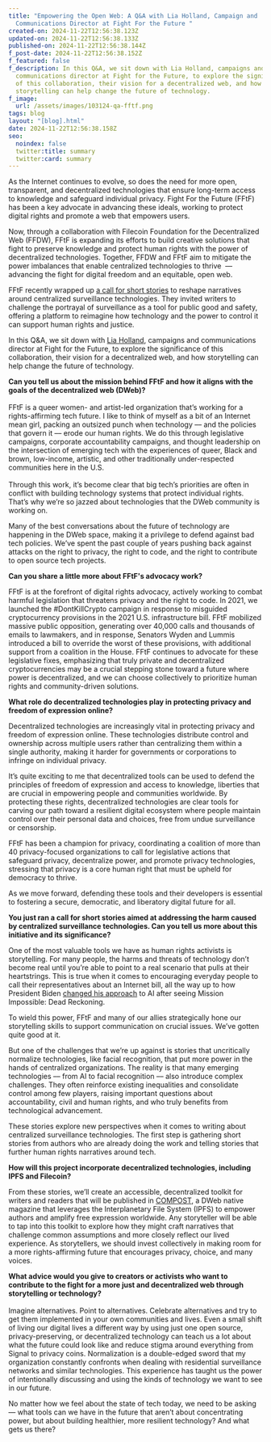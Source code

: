 ```yaml
---
title: "Empowering the Open Web: A Q&A with Lia Holland, Campaign and
  Communications Director at Fight For the Future "
created-on: 2024-11-22T12:56:38.123Z
updated-on: 2024-11-22T12:56:38.133Z
published-on: 2024-11-22T12:56:38.144Z
f_post-date: 2024-11-22T12:56:38.152Z
f_featured: false
f_description: In this Q&A, we sit down with Lia Holland, campaigns and
  communications director at Fight for the Future, to explore the significance
  of this collaboration, their vision for a decentralized web, and how
  storytelling can help change the future of technology.
f_image:
  url: /assets/images/103124-qa-fftf.png
tags: blog
layout: "[blog].html"
date: 2024-11-22T12:56:38.158Z
seo:
  noindex: false
  twitter:title: summary
  twitter:card: summary
---
```

As the Internet continues to evolve, so does the need for more open, transparent, and decentralized technologies that ensure long-term access to knowledge and safeguard individual privacy. Fight For the Future (FFtF) has been a key advocate in advancing these ideals, working to protect digital rights and promote a web that empowers users. 

Now, through a collaboration with Filecoin Foundation for the Decentralized Web (FFDW), FFtF is expanding its efforts to build creative solutions that fight to preserve knowledge and protect human rights with the power of decentralized technologies. Together, FFDW and FFtF aim to mitigate the power imbalances that enable centralized technologies to thrive  –– advancing the fight for digital freedom and an equitable, open web.

FFtF recently wrapped up [a call for short stories](https://www.stopcopaganda.org/) to reshape narratives around centralized surveillance technologies. They invited writers to challenge the portrayal of surveillance as a tool for public good and safety, offering a platform to reimagine how technology and the power to control it can support human rights and justice. 

In this Q&A, we sit down with [Lia Holland](https://x.com/liaholland?lang=en), campaigns and communications director at Fight for the Future, to explore the significance of this collaboration, their vision for a decentralized web, and how storytelling can help change the future of technology.

**Can you tell us about the mission behind FFtF and how it aligns with the goals of the decentralized web (DWeb)?**\
\
FFtF is a queer women- and artist-led organization that’s working for a rights-affirming tech future. I like to think of myself as a bit of an Internet mean girl, packing an outsized punch when technology –– and the policies that govern it –– erode our human rights. We do this through legislative campaigns, corporate accountability campaigns, and thought leadership on the intersection of emerging tech with the experiences of queer, Black and brown, low-income, artistic, and other traditionally under-respected communities here in the U.S.\
\
Through this work, it’s become clear that big tech’s priorities are often in conflict with building technology systems that protect individual rights. That’s why we’re so jazzed about technologies that the DWeb community is working on. 

Many of the best conversations about the future of technology are happening in the DWeb space, making it a privilege to defend against bad tech policies. We’ve spent the past couple of years pushing back against attacks on the right to privacy, the right to code, and the right to contribute to open source tech projects.

**Can you share a little more about FFtF's advocacy work?** 

FFtF is at the forefront of digital rights advocacy, actively working to combat harmful legislation that threatens privacy and the right to code. In 2021, we launched the #DontKillCrypto campaign in response to misguided cryptocurrency provisions in the 2021 U.S. infrastructure bill. FFtF mobilized massive public opposition, generating over 40,000 calls and thousands of emails to lawmakers, and in response, Senators Wyden and Lummis introduced a bill to override the worst of these provisions, with additional support from a coalition in the House. FFtF continues to advocate for these legislative fixes, emphasizing that truly private and decentralized cryptocurrencies may be a crucial stepping stone toward a future where power is decentralized, and we can choose collectively to prioritize human rights and community-driven solutions. 

**What role do decentralized technologies play in protecting privacy and freedom of expression online?**

Decentralized technologies are increasingly vital in protecting privacy and freedom of expression online. These technologies distribute control and ownership across multiple users rather than centralizing them within a single authority, making it harder for governments or corporations to infringe on individual privacy.

It’s quite exciting to me that decentralized tools can be used to defend the principles of freedom of expression and access to knowledge, liberties that are crucial in empowering people and communities worldwide. By protecting these rights, decentralized technologies are clear tools for carving our path toward a resilient digital ecosystem where people maintain control over their personal data and choices, free from undue surveillance or censorship. 

FFtF has been a champion for privacy, coordinating a coalition of more than 40 privacy-focused organizations to call for legislative actions that safeguard privacy, decentralize power, and promote privacy technologies, stressing that privacy is a core human right that must be upheld for democracy to thrive.

As we move forward, defending these tools and their developers is essential to fostering a secure, democratic, and liberatory digital future for all.

**You just ran a call for short stories aimed at addressing the harm caused by centralized surveillance technologies. Can you tell us more about this initiative and its significance?**

One of the most valuable tools we have as human rights activists is storytelling. For many people, the harms and threats of technology don’t become real until you’re able to point to a real scenario that pulls at their heartstrings. This is true when it comes to encouraging everyday people to call their representatives about an Internet bill, all the way up to how President Biden [changed his approach](https://deadline.com/2023/10/joe-biden-ai-mission-impossible-dead-reckoning-artificial-intelligence-1235589117/) to AI after seeing Mission Impossible: Dead Reckoning. 

To wield this power, FFtF and many of our allies strategically hone our storytelling skills to support communication on crucial issues. We’ve gotten quite good at it. 

But one of the challenges that we’re up against is stories that uncritically normalize technologies, like facial recognition, that put more power in the hands of centralized organizations. The reality is that many emerging technologies –– from AI to facial recognition –– also introduce complex challenges. They often reinforce existing inequalities and consolidate control among few players, raising important questions about accountability, civil and human rights, and who truly benefits from technological advancement. 

These stories explore new perspectives when it comes to writing about centralized surveillance technologies. The first step is gathering short stories from authors who are already doing the work and telling stories that further human rights narratives around tech. 

**How will this project incorporate decentralized technologies, including IPFS and Filecoin?** 

From these stories, we’ll create an accessible, decentralized toolkit for writers and readers that will be published in [COMPOST](https://three.compost.digital/), a DWeb native magazine that leverages the Interplanetary File System (IPFS) to empower authors and amplify free expression worldwide. Any storyteller will be able to tap into this toolkit to explore how they might craft narratives that challenge common assumptions and more closely reflect our lived experience. As storytellers, we should invest collectively in making room for a more rights-affirming future that encourages privacy, choice, and many voices. 

**What advice would you give to creators or activists who want to contribute to the fight for a more just and decentralized web through storytelling or technology?**\
\
Imagine alternatives. Point to alternatives. Celebrate alternatives and try to get them implemented in your own communities and lives. Even a small shift of living our digital lives a different way by using just one open source, privacy-preserving, or decentralized technology can teach us a lot about what the future could look like and reduce stigma around everything from Signal to privacy coins. Normalization is a double-edged sword that my organization constantly confronts when dealing with residential surveillance networks and similar technologies. This experience has taught us the power of intentionally discussing and using the kinds of technology we want to see in our future.

No matter how we feel about the state of tech today, we need to be asking — what tools can we have in the future that aren’t about concentrating power, but about building healthier, more resilient technology? And what gets us there?